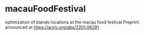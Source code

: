 # macauFoodFestival
 optimization of stands locations at the macau food festival
 Preprint announced at https://arxiv.org/abs/2201.06291
